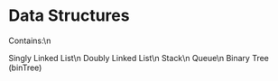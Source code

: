 # Data Structures
 Contains:\n
 
 Singly Linked List\n
 Doubly Linked List\n
 Stack\n
 Queue\n
 Binary Tree (binTree)
